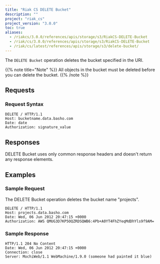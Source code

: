 ```yaml
---
title: "Riak CS DELETE Bucket"
description: ""
project: "riak_cs"
project_version: "3.0.0"
toc: true
aliases:
  - /riakcs/3.0.0/references/apis/storage/s3/RiakCS-DELETE-Bucket
  - /riak/cs/3.0.0/references/apis/storage/s3/RiakCS-DELETE-Bucket
  - /riak/cs/latest/references/apis/storage/s3/delete-bucket/
---
```


The `DELETE Bucket` operation deletes the bucket specified in the URI.

{{% note title="Note" %}}
All objects in the bucket must be deleted before you can delete the bucket.
{{% /note %}}

## Requests

### Request Syntax

```
DELETE / HTTP/1.1
Host: bucketname.data.basho.com
Date: date
Authorization: signature_value
```

## Responses

DELETE Bucket uses only common response headers and doesn't return any response elements.

## Examples

### Sample Request

The DELETE Bucket operation deletes the bucket name "projects".

```
DELETE / HTTP/1.1
Host: projects.data.basho.com
Date: Wed, 06 Jun 2012 20:47:15 +0000
Authorization: AWS QMUG3D7KP5OQZRDSQWB6:4Pb+A0YT4FhZYeqMdDhYls9f9AM=
```

### Sample Response

```
HTTP/1.1 204 No Content
Date: Wed, 06 Jun 2012 20:47:15 +0000
Connection: close
Server: MochiWeb/1.1 WebMachine/1.9.0 (someone had painted it blue)
```
